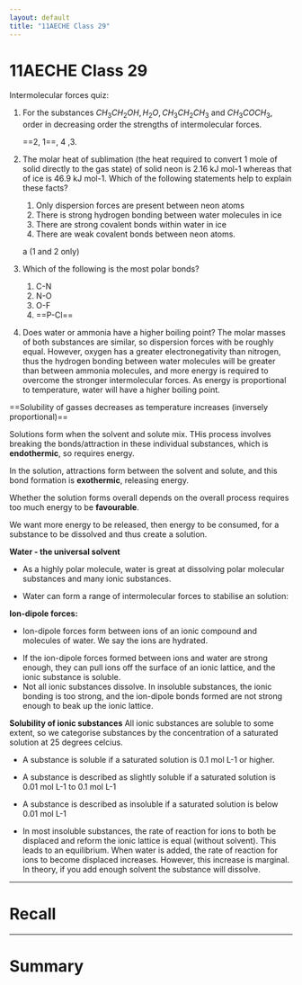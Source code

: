 ```yaml
---
layout: default
title: "11AECHE Class 29"
---
```

# 11AECHE Class 29

Intermolecular forces quiz:

1. For the substances $CH_3CH_{2}OH, H_{2}O, CH_3CH_{2}CH_{3}$ and $CH_{3}COCH_{3}$, order in decreasing order the strengths of intermolecular forces.

	==2, 1==, 4 ,3.

2. The molar heat of sublimation (the heat required to convert 1 mole of solid directly to the gas state) of solid neon is 2.16 kJ mol-1 whereas that of ice is 46.9 kJ mol-1. Which of the following statements help to explain these facts?
	1. Only dispersion forces are present between neon atoms
	2. There is strong hydrogen bonding between water molecules in ice
	3. There are strong covalent bonds within water in ice
	4. There are weak covalent bonds between neon atoms.

	a (1 and 2 only)

3. Which of the following is the most polar bonds?
	1. C-N
	2. N-O
	3. O-F
	4. ==P-Cl==
4. Does water or ammonia have a higher boiling point?
	The molar masses of both substances are similar, so dispersion forces with be roughly equal. However, oxygen has a greater electronegativity than nitrogen, thus the hydrogen bonding between water molecules will be greater than between ammonia molecules, and more energy is required to overcome the stronger intermolecular forces. As energy is proportional to temperature, water will have a higher boiling point.

==Solubility of gasses decreases as temperature increases  (inversely proportional)== 


Solutions form when the solvent and solute mix. THis process involves breaking the bonds/attraction in these individual substances, which is **endothermic**, so requires energy.

In the solution, attractions form between the solvent and solute, and this bond formation is **exothermic**, releasing energy.

Whether the solution forms overall depends on  the overall process requires too much energy to be **favourable**.

We want more energy to be released, then energy to be consumed, for a substance to be dissolved and thus create a solution.

**Water - the universal solvent**
- As a highly polar molecule, water is great at dissolving polar molecular substances and many ionic substances.

- Water can form a range of intermolecular forces to stabilise an solution:

**Ion-dipole forces:**
* Ion-dipole forces form between ions of an ionic compound and molecules of water. We say the ions are hydrated.
- If the ion-dipole forces formed between ions and water are strong enough, they can pull ions off the surface of an ionic lattice, and the ionic substance is soluble.
- Not all ionic substances dissolve. In insoluble substances, the ionic bonding is too strong, and the ion-dipole bonds formed are not strong enough to beak up the ionic lattice.

**Solubility of ionic substances**
All ionic substances are soluble to some extent, so we categorise substances by the concentration of a saturated solution at 25 degrees celcius.

* A substance is soluble if a saturated solution is 0.1 mol L-1 or higher.
* A substance is described as slightly soluble if a saturated solution is 0.01 mol L-1 to 0.1 mol L-1
* A substance is described as insoluble if a saturated solution is below 0.01 mol L-1

* In most insoluble substances, the rate of reaction for ions to both be displaced and reform the ionic lattice is equal (without solvent). This leads to an equilibrium. When water is added, the rate of reaction for ions to become displaced increases. However, this increase is marginal. In theory, if you add enough solvent the substance will dissolve.

---
# Recall







---
# Summary


